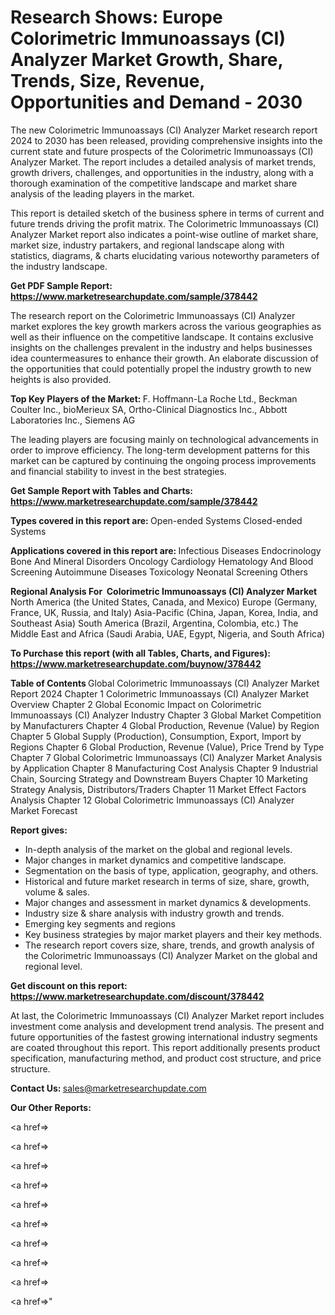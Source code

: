 # Research Shows: Europe Colorimetric Immunoassays (CI) Analyzer Market Growth, Share, Trends, Size, Revenue, Opportunities and Demand - 2030

The new Colorimetric Immunoassays (CI) Analyzer Market research report 2024 to 2030 has been released, providing comprehensive insights into the current state and future prospects of the Colorimetric Immunoassays (CI) Analyzer Market. The report includes a detailed analysis of market trends, growth drivers, challenges, and opportunities in the industry, along with a thorough examination of the competitive landscape and market share analysis of the leading players in the market.

This report is detailed sketch of the business sphere in terms of current and future trends driving the profit matrix. The Colorimetric Immunoassays (CI) Analyzer Market report also indicates a point-wise outline of market share, market size, industry partakers, and regional landscape along with statistics, diagrams, &amp; charts elucidating various noteworthy parameters of the industry landscape.

<strong><b>Get PDF Sample Report: <a href=https://www.marketresearchupdate.com/sample/378442>https://www.marketresearchupdate.com/sample/378442</a></b></strong>

The research report on the Colorimetric Immunoassays (CI) Analyzer market explores the key growth markers across the various geographies as well as their influence on the competitive landscape. It contains exclusive insights on the challenges prevalent in the industry and helps businesses idea countermeasures to enhance their growth. An elaborate discussion of the opportunities that could potentially propel the industry growth to new heights is also provided.

<strong><b>Top Key Players of the Market:
</b></strong>F. Hoffmann-La Roche Ltd., Beckman Coulter Inc., bioMerieux SA, Ortho-Clinical Diagnostics Inc., Abbott Laboratories Inc., Siemens AG<strong><b>
</b></strong>

The leading players are focusing mainly on technological advancements in order to improve efficiency. The long-term development patterns for this market can be captured by continuing the ongoing process improvements and financial stability to invest in the best strategies.

<strong><b>Get Sample Report with Tables and Charts: <a href=https://www.marketresearchupdate.com/sample/378442>https://www.marketresearchupdate.com/sample/378442</a></b></strong>

<strong><b>Types covered in this report are:
</b></strong>Open-ended Systems
Closed-ended Systems<strong><b>
</b></strong>

<strong><b>Applications covered in this report are:
</b></strong>Infectious Diseases
Endocrinology
Bone And Mineral Disorders
Oncology
Cardiology
Hematology And Blood Screening
Autoimmune Diseases
Toxicology
Neonatal Screening
Others<strong><b>
</b></strong>

<strong><b>Regional Analysis For  Colorimetric Immunoassays (CI) Analyzer Market</b></strong><strong><b>
</b></strong>North America (the United States, Canada, and Mexico)
Europe (Germany, France, UK, Russia, and Italy)
Asia-Pacific (China, Japan, Korea, India, and Southeast Asia)
South America (Brazil, Argentina, Colombia, etc.)
The Middle East and Africa (Saudi Arabia, UAE, Egypt, Nigeria, and South Africa)

<strong><b>To Purchase this report (with all Tables, Charts, and Figures): <a href=https://www.marketresearchupdate.com/buynow/378442>https://www.marketresearchupdate.com/buynow/378442</a></b></strong>

<strong><b>Table of Contents</b></strong><strong><b>
</b></strong>Global Colorimetric Immunoassays (CI) Analyzer Market Report 2024
Chapter 1 Colorimetric Immunoassays (CI) Analyzer Market Overview
Chapter 2 Global Economic Impact on Colorimetric Immunoassays (CI) Analyzer Industry
Chapter 3 Global Market Competition by Manufacturers
Chapter 4 Global Production, Revenue (Value) by Region
Chapter 5 Global Supply (Production), Consumption, Export, Import by Regions
Chapter 6 Global Production, Revenue (Value), Price Trend by Type
Chapter 7 Global Colorimetric Immunoassays (CI) Analyzer Market Analysis by Application
Chapter 8 Manufacturing Cost Analysis
Chapter 9 Industrial Chain, Sourcing Strategy and Downstream Buyers
Chapter 10 Marketing Strategy Analysis, Distributors/Traders
Chapter 11 Market Effect Factors Analysis
Chapter 12 Global Colorimetric Immunoassays (CI) Analyzer Market Forecast

<strong><b>Report gives:</b></strong>

- In-depth analysis of the market on the global and regional levels.
- Major changes in market dynamics and competitive landscape.
- Segmentation on the basis of type, application, geography, and others.
- Historical and future market research in terms of size, share, growth, volume &amp; sales.
- Major changes and assessment in market dynamics &amp; developments.
- Industry size &amp; share analysis with industry growth and trends.
- Emerging key segments and regions
- Key business strategies by major market players and their key methods.
- The research report covers size, share, trends, and growth analysis of the Colorimetric Immunoassays (CI) Analyzer Market on the global and regional level.

<strong><b>Get discount on this report: <a href=https://www.marketresearchupdate.com/discount/378442>https://www.marketresearchupdate.com/discount/378442</a></b></strong>

At last, the Colorimetric Immunoassays (CI) Analyzer Market report includes investment come analysis and development trend analysis. The present and future opportunities of the fastest growing international industry segments are coated throughout this report. This report additionally presents product specification, manufacturing method, and product cost structure, and price structure.

<strong><b>Contact Us:
</b></strong>sales@marketresearchupdate.com

<strong>Our Other Reports:</strong>

<a href=></a>

<a href=></a>

<a href=></a>

<a href=></a>

<a href=></a>

<a href=></a>

<a href=></a>

<a href=></a>

<a href=></a>

<a href=></a>"

